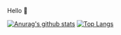 Hello 👋

[![Anurag's github stats](https://github-readme-stats.vercel.app/api?username=meienberger&line_height=20)](https://github.com/anuraghazra/github-readme-stats)
[![Top Langs](https://github-readme-stats.vercel.app/api/top-langs/?username=meienberger&layout=compact)](https://github.com/anuraghazra/github-readme-stats)
